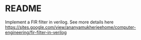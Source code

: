 # README #

Implement a FIR filter in verilog. See more details here
https://sites.google.com/view/ananyamukherjeehome/computer-engineering/fir-filter-in-verilog